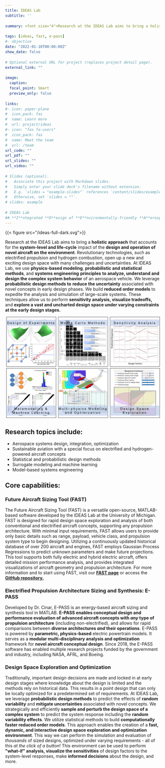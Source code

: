 ```yaml
---
title: IDEAS Lab
subtitle: ''

summary: <font size="4">Research at the IDEAS Lab aims to bring a holistic approach that accounts for the systems-level and life-cycle impact of the design and operation of novel aircraft on the environment. We explore the new aircraft design space created by revolutionary aerospace technologies, such as electrified and hydrogen propulsion, to maximize the environmental and operational benefits through the use of physics-based and reduced order modeling, probabilistic design methods, and systems engineering principles.</font>

tags: [ideas, fast, e-pass]
#- objective
date: "2022-01-10T00:00:00Z"
show_date: false

# Optional external URL for project (replaces project detail page).
external_link: ""

image:
  caption:
  focal_point: Smart
  preview_only: false

links:
#- icon: paper-plane
#  icon_pack: fas
#  name: Learn more
#  url: project/ideas
#- icon: "fas fa-users"
#  icon_pack: fas
#  name: Meet the team
#  url: /team
url_code: ""
url_pdf: ""
url_slides: ""
url_video: ""

# Slides (optional).
#   Associate this project with Markdown slides.
#   Simply enter your slide deck's filename without extension.
#   E.g. `slides = "example-slides"` references `content/slides/example-slides.md`.
#   Otherwise, set `slides = ""`.
# slides: example

# IDEAS Lab
## **I**ntegrated **D**esign of **E**nvironmentally-friendly **A**erospace **S**ystems
---
```

{{< figure src="/ideas-full-dark.svg">}}

Research at the IDEAS Lab aims to bring a **holistic approach** that accounts for the **system-level and life-cycle** impact of the **design and operation of novel aircraft on the environment**. Revolutionary technologies, such as electrified propulsion and hydrogen combustion, open up a new and exciting design space with many challenges and uncertainties. At IDEAS Lab, we use **physics-based modeling**, **probabilistic and statistical methods**, and **systems engineering** **principles** **to analyze, understand and design the complex system behavior** of an aerospace vehicle. We leverage **probabilistic design methods to** **reduce the uncertainty** associated with novel concepts in early design phases. We build **reduced order models** to expedite the analysis and simulation of large-scale systems. These techniques allow us to perform **sensitivity analysis, visualize tradeoffs,** and **explore a vast and uncharted design space under varying constraints at the early design stages.**

![Research methods for complex system design and integration.](topics.png "Research methods for complex system design and integration.")


## Research topics include:
- Aerospace systems design, integration, optimization
- Sustainable aviation with a special focus on electrified and hydrogen-powered aircraft concepts
- Statistical and probabilistic design methods
- Surrogate modeling and machine learning
- Model-based systems engineering

## Core capabilities:

### Future Aircraft Sizing Tool (FAST)
The Future Aircraft Sizing Tool (FAST) is a versatile open-source, MATLAB-based software developed by the IDEAS Lab at the University of Michigan. FAST is designed for rapid design space exploration and analysis of both conventional and electrified aircraft concepts, supporting any propulsion architecture. With minimal input requirements, FAST allows users to provide only basic details such as range, payload, vehicle class, and propulsion system type to begin designing. Utilizing a continuously updated historical database of over 200 aircraft and engines, FAST employs Gaussian Process Regressions to predict unknown parameters and make future projections. This tool supports both fully electric and hybrid electric aircraft, offers detailed mission performance analysis, and provides integrated visualizations of aircraft geometry and propulsion architecture. For more information and to start using FAST, visit our [**FAST page**](/software/fast/) or access the [**GitHub repository.**](https://github.com/ideas-um/FAST)


### Electrified Propulsion Architecture Sizing and Synthesis: E-PASS
Developed by Dr. Cinar, E-PASS is an energy-based aircraft sizing and synthesis tool in MATLAB. **E-PASS enables conceptual design and performance evaluation of advanced aircraft concepts with *any* type of propulsion architecture** (including non-electrified), and allows for rapid comparisons between **diverse architectures *and* their operations**. E-PASS is powered by **parametric, physics-based** electric powertrain models. It serves as a **modular multi-disciplinary analysis and optimization** framework for **novel aircraft conceptual design**. Since 2018, the E-PASS software has enabled multiple research projects funded by the government and industry, including NASA, AFRL, and Boeing.

### Design Space Exploration and Optimization
Traditionally, important design decisions are made and locked in at early design stages where knowledge about the design is limited and the methods rely on historical data. This results in a point design that can only be locally optimized for a predetermined set of requirements. At IDEAS Lab, we leverage **probabilistic design methods** to predict the effects of **random variability** and **mitigate uncertainties** associated with novel concepts. We strategically and efficiently **sample and perturb the design space of a complex system** to predict the system response including the **random variability effects**. We utilize statistical methods to build **computationally faster reduced order models**. This approach enables the creation of a **fast, dynamic, and interactive design space exploration and optimization environment**. This way we can perform the simulation and evaluation of *thousands* of sized designs, optimized under varying requirements - all of this *at the click of a button*! This environment can be used to perform **"what-if" analysis, visualize the sensitivities** of design factors to the system-level responses, make **informed decisions** about the design, and more.

